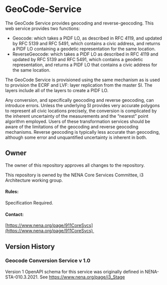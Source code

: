 # GeoCode-Service
The GeoCode Service provides geocoding and reverse-geocoding. This web service provides two functions:

* Geocode: which takes a PIDF LO, as described in RFC 4119, and updated by RFC 5139 and RFC 5491, which contains a civic address, and returns a PIDF LO containing a geodetic representation for the same location.
* ReverseGeocode: which takes a PIDF LO as described in RFC 4119 and updated by RFC 5139 and RFC 5491, which contains a geodetic representation, and returns a PIDF LO that contains a civic address for the same location.

The GeoCode Service is provisioned using the same mechanism as is used to provision the ECRF and LVF: layer replication from the master SI. The layers include all of the layers to create a PIDF LO. 

Any conversion, and specifically geocoding and reverse geocoding, can introduce errors. Unless the underlying SI provides very accurate polygons to represent all civic locations precisely, the conversion is complicated by the inherent uncertainty of the measurements and the “nearest” point algorithm employed. Users of these transformation services should be aware of the limitations of the geocoding and reverse geocoding mechanisms. Reverse geocoding is typically less accurate than geocoding, although some error and unquantified uncertainty is inherent in both.

## Owner

The owner of this repository approves all changes to the repository. 

This repository is owned by the NENA Core Services Committee, i3 Architecture working group.

#### Rules:

Specification Required. 

#### Contact:

[https://www.nena.org/page/911CoreSvcs](https://www.nena.org/page/911CoreSvcs) 

## Version History

### Geocode Conversion Service v 1.0

Version 1 OpenAPI schema for this service was originally defined in NENA-STA-010.3.2021. See https://www.nena.org/page/i3_Stage
